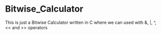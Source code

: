 # Bitwise_Calculator

This is just a Bitwise Calculator written in C where we can used with &, |, ^, << and >> operators

